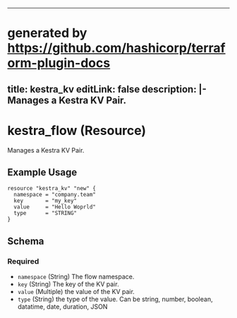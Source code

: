 
---
# generated by https://github.com/hashicorp/terraform-plugin-docs
title: kestra_kv
editLink: false
description: |-
  Manages a Kestra KV Pair.
---

# kestra_flow (Resource)

Manages a Kestra KV Pair.

## Example Usage

```hcl
resource "kestra_kv" "new" {
  namespace = "company.team"
  key       = "my_key"
  value     = "Hello Woprld"
  type      = "STRING"
}
```

<!-- schema generated by tfplugindocs -->
## Schema

### Required

- `namespace` (String) The flow namespace.
- `key` (String) The key of the KV pair.
- `value` (Multiple) the value of the KV pair.
- `type` (String) the type of the value. Can be string, number, boolean, datatime, date, duration, JSON
